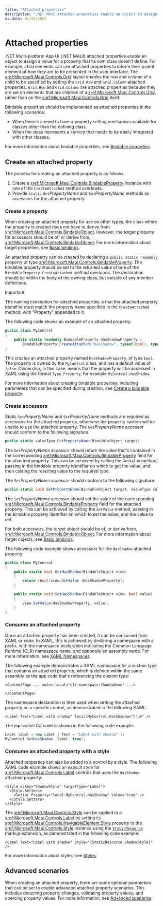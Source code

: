 ```yaml
---
title: "Attached properties"
description: ".NET MAUI attached properties enable an object to assign a value for a property that its own class doesn't define."
ms.date: 01/24/2022
---
```


# Attached properties

.NET Multi-platform App UI (.NET MAUI) attached properties enable an object to assign a value for a property that its own class doesn't define. For example, child elements can use attached properties to inform their parent element of how they are to be presented in the user interface. The <xref:Microsoft.Maui.Controls.Grid> layout enables the row and column of a child to be specified by setting the `Grid.Row` and `Grid.Column` attached properties. `Grid.Row` and `Grid.Column` are attached properties because they are set on elements that are children of a <xref:Microsoft.Maui.Controls.Grid>, rather than on the <xref:Microsoft.Maui.Controls.Grid> itself.

Bindable properties should be implemented as attached properties in the following scenarios:

- When there's a need to have a property setting mechanism available for classes other than the defining class.
- When the class represents a service that needs to be easily integrated with other classes.

For more information about bindable properties, see [Bindable properties](bindable-properties.md).

## Create an attached property

The process for creating an attached property is as follows:

1. Create a <xref:Microsoft.Maui.Controls.BindableProperty> instance with one of the `CreateAttached` method overloads.
1. Provide `static` `Get`*PropertyName* and `Set`*PropertyName* methods as accessors for the attached property.

### Create a property

When creating an attached property for use on other types, the class where the property is created does not have to derive from <xref:Microsoft.Maui.Controls.BindableObject>. However, the *target* property for accessors should be of, or derive from, <xref:Microsoft.Maui.Controls.BindableObject>. For more information about target properties, see [Basic bindings](~/fundamentals/data-binding/basic-bindings.md).

An attached property can be created by declaring a `public static readonly` property of type <xref:Microsoft.Maui.Controls.BindableProperty>. The bindable property should be set to the returned value of one of the `BindableProperty.CreateAttached` method overloads. The declaration should be within the body of the owning class, but outside of any member definitions.

> [!IMPORTANT]
> The naming convention for attached properties is that the attached property identifier must match the property name specified in the `CreateAttached` method, with "Property" appended to it.

The following code shows an example of an attached property:

```csharp
public class MyControl
{
    public static readonly BindableProperty HasShadowProperty =
        BindableProperty.CreateAttached("HasShadow", typeof(bool), typeof(MyControl), false);
}
```

This creates an attached property named `HasShadowProperty`, of type `bool`. The property is owned by the `MyControl` class, and has a default value of `false`. Ownership, in this case, means that the property will be accessed in XAML using the format `Type.Property`, for example `MyControl.HasShadow`.

For more information about creating bindable properties, including parameters that can be specified during creation, see [Create a bindable property](bindable-properties.md#consume-a-bindable-property).

### Create accessors

Static `Get`*PropertyName* and `Set`*PropertyName* methods are required as accessors for the attached property, otherwise the property system will be unable to use the attached property. The `Get`*PropertyName* accessor should conform to the following signature:

```csharp
public static valueType GetPropertyName(BindableObject target)
```

The `Get`*PropertyName* accessor should return the value that's contained in the corresponding <xref:Microsoft.Maui.Controls.BindableProperty> field for the attached property. This can be achieved by calling the `GetValue` method, passing in the bindable property identifier on which to get the value, and then casting the resulting value to the required type.

The `Set`*PropertyName* accessor should conform to the following signature:

```csharp
public static void SetPropertyName(BindableObject target, valueType value)
```

The `Set`*PropertyName* accessor should set the value of the corresponding <xref:Microsoft.Maui.Controls.BindableProperty> field for the attached property. This can be achieved by calling the `SetValue` method, passing in the bindable property identifier on which to set the value, and the value to set.

For both accessors, the *target* object should be of, or derive from, <xref:Microsoft.Maui.Controls.BindableObject>. For more information about target objects, see [Basic bindings](~/fundamentals/data-binding/basic-bindings.md).

The following code example shows accessors for the `HasShadow` attached property:

```csharp
public class MyControl
{
    public static bool GetHasShadow(BindableObject view)
    {
        return (bool)view.GetValue (HasShadowProperty);
    }

    public static void SetHasShadow(BindableObject view, bool value)
    {
        view.SetValue(HasShadowProperty, value);
    }  
}
```

### Consume an attached property

Once an attached property has been created, it can be consumed from XAML or code. In XAML, this is achieved by declaring a namespace with a prefix, with the namespace declaration indicating the Common Language Runtime (CLR) namespace name, and optionally an assembly name. For more information, see [XAML Namespaces](~/xaml/namespaces/index.md).

The following example demonstrates a XAML namespace for a custom type that contains an attached property, which is defined within the same assembly as the app code that's referencing the custom type:

```xaml
<ContentPage ... xmlns:local="clr-namespace:ShadowDemo" ...>
  ...
</ContentPage>
```

The namespace declaration is then used when setting the attached property on a specific control, as demonstrated in the following XAML:

```xaml
<Label Text="Label with shadow" local:MyControl.HasShadow="true" />
```

The equivalent C# code is shown in the following code example:

```csharp
Label label = new Label { Text = "Label with shadow" };
MyControl.SetHasShadow (label, true);
```

### Consume an attached property with a style

Attached properties can also be added to a control by a style. The following XAML code example shows an *explicit* style for <xref:Microsoft.Maui.Controls.Label> controls that uses the `HasShadow` attached property:

```xaml
<Style x:Key="ShadowStyle" TargetType="Label">
  <Style.Setters>
    <Setter Property="local:MyControl.HasShadow" Value="true" />
  </Style.Setters>
</Style>
```

The <xref:Microsoft.Maui.Controls.Style> can be applied to a <xref:Microsoft.Maui.Controls.Label> by setting its <xref:Microsoft.Maui.Controls.NavigableElement.Style> property to the <xref:Microsoft.Maui.Controls.Style> instance using the [`StaticResource`](xref:Microsoft.Maui.Controls.Xaml.StaticResourceExtension) markup extension, as demonstrated in the following code example:

```xaml
<Label Text="Label with shadow" Style="{StaticResource ShadowStyle}" />
```

For more information about styles, see [Styles](~/user-interface/styles/xaml.md).

## Advanced scenarios

When creating an attached property, there are some optional parameters that can be set to enable advanced attached property scenarios. This includes detecting property changes, validating property values, and coercing property values. For more information, see [Advanced scenarios](bindable-properties.md#advanced-scenarios).
